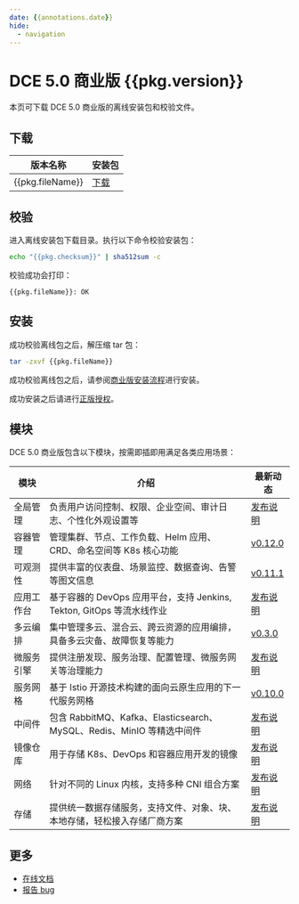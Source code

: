 ```yaml
---
date: {{annotations.date}}
hide:
  - navigation
---
```


# DCE 5.0 商业版 {{pkg.version}}

本页可下载 DCE 5.0 商业版的离线安装包和校验文件。

## 下载

| 版本名称 | 安装包 |
| ----- | ----- |
| {{pkg.fileName}} | [下载]({{pkg.downloadLink}}) |

## 校验

进入离线安装包下载目录。执行以下命令校验安装包：

```sh
echo "{{pkg.checksum}}" | sha512sum -c
```

校验成功会打印：

```none
{{pkg.fileName}}: OK
```

## 安装

成功校验离线包之后，解压缩 tar 包：

```sh
tar -zxvf {{pkg.fileName}}
```

成功校验离线包之后，请参阅[商业版安装流程](../../install/Air-Gap-install-full/start-install.md)进行安装。

成功安装之后请进行[正版授权](https://qingflow.com/f/e3291647)。

## 模块

DCE 5.0 商业版包含以下模块，按需即插即用满足各类应用场景：

| 模块       | 介绍                                                                     | 最新动态                                                   |
| ---------- | ------------------------------------------------------------------------ | ---------------------------------------------------------- |
| 全局管理   | 负责用户访问控制、权限、企业空间、审计日志、个性化外观设置等             | [发布说明](../../release/rn5.0.md#_4)                         |
| 容器管理   | 管理集群、节点、工作负载、Helm 应用、CRD、命名空间等 K8s 核心功能        | [v0.12.0](../../kpanda/03ProductBrief/release-notes.md#v0120) |
| 可观测性   | 提供丰富的仪表盘、场景监控、数据查询、告警等图文信息                     | [v0.11.1](../../insight/03ProductBrief/releasenote.md#v0111)  |
| 应用工作台 | 基于容器的 DevOps 应用平台，支持 Jenkins, Tekton, GitOps 等流水线作业    | [发布说明](../../amamba/01ProductBrief/releasenote.md)        |
| 多云编排   | 集中管理多云、混合云、跨云资源的应用编排，具备多云灾备、故障恢复等能力   | [v0.3.0](../../kairship/01product/release-notes.md)           |
| 微服务引擎 | 提供注册发现、服务治理、配置管理、微服务网关等治理能力                   | [发布说明](../../release/rn5.0.md)                            |
| 服务网格   | 基于 Istio 开源技术构建的面向云原生应用的下一代服务网格                  | [v0.10.0](../../mspider/01Intro/release-notes.md)             |
| 中间件     | 包含 RabbitMQ、Kafka、Elasticsearch、MySQL、Redis、MinIO 等精选中间件    | [发布说明](../../release/rn5.0.md)                            |
| 镜像仓库   | 用于存储 K8s、DevOps 和容器应用开发的镜像                                | [发布说明](../../release/rn5.0.md)                            |
| 网络       | 针对不同的 Linux 内核，支持多种 CNI 组合方案                             | [发布说明](../../release/rn5.0.md)                            |
| 存储       | 提供统一数据存储服务，支持文件、对象、块、本地存储，轻松接入存储厂商方案 | [发布说明](../../release/rn5.0.md)                            |

## 更多

- [在线文档](https://docs.daocloud.io/dce/what-is-dce/)
- [报告 bug](https://github.com/DaoCloud/DaoCloud-docs/issues)
